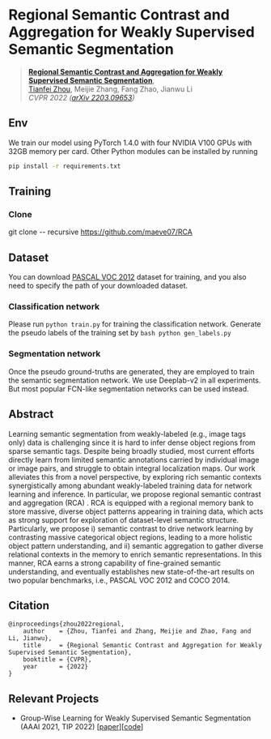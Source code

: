 # Regional Semantic Contrast and Aggregation for Weakly Supervised Semantic Segmentation

> [**Regional Semantic Contrast and Aggregation for Weakly Supervised Semantic Segmentation**](https://arxiv.org/abs/2203.09653),            
> [Tianfei Zhou](https://www.tfzhou.com/), Meijie Zhang, Fang Zhao, Jianwu Li <br>
> *CVPR 2022 ([arXiv 2203.09653](https://arxiv.org/abs/2203.09653))*


## Env
We train our model using PyTorch 1.4.0 with four NVIDIA V100 GPUs with 32GB memory per card.
Other Python modules can be installed by running

```bash
pip install -r requirements.txt
``` 

## Training

### Clone

git clone -- recursive https://github.com/maeve07/RCA

## Dataset

You can download [PASCAL VOC 2012](https://drive.google.com/file/d/1uh5bWXvLOpE-WZUUtO77uwCB4Qnh6d7X/view) dataset for training, and you also need to specify the path of your downloaded dataset.

### Classification network
Please run ```python train.py``` for training the classification network.
Generate the pseudo labels of the training set by 
    ```bash
    python gen_labels.py
    ```

### Segmentation network
Once the pseudo ground-truths are generated, they are employed to train the semantic segmentation network. We use Deeplab-v2 in all experiments. But most popular FCN-like segmentation networks can be used instead.  

## Abstract

Learning semantic segmentation from weakly-labeled (e.g., image tags only) data is challenging since it is hard to infer dense object regions from sparse semantic tags. Despite being broadly studied, most current efforts directly learn from limited semantic annotations carried by individual image or image pairs, and struggle to obtain integral localization maps. Our work alleviates this from a novel perspective, by exploring rich semantic contexts synergistically among abundant weakly-labeled training data for network learning and inference. In particular, we propose regional semantic contrast and aggregation (RCA) . RCA is equipped with a regional memory bank to store massive, diverse object patterns appearing in training data, which acts as strong support for exploration of dataset-level semantic structure. Particularly, we propose i) semantic contrast to drive network learning by contrasting massive categorical object regions, leading to a more holistic object pattern understanding, and ii) semantic aggregation to gather diverse relational contexts in the memory to enrich semantic representations. In this manner, RCA earns a strong capability of fine-grained semantic understanding, and eventually establishes new state-of-the-art results on two popular benchmarks, i.e., PASCAL VOC 2012 and COCO 2014.

## Citation
```
@inproceedings{zhou2022regional,
    author    = {Zhou, Tianfei and Zhang, Meijie and Zhao, Fang and Li, Jianwu},
    title     = {Regional Semantic Contrast and Aggregation for Weakly Supervised Semantic Segmentation},
    booktitle = {CVPR},
    year      = {2022}
}
```

## Relevant Projects

* Group-Wise Learning for Weakly Supervised Semantic Segmentation (AAAI 2021, TIP 2022) [[paper](https://ieeexplore.ieee.org/stamp/stamp.jsp?arnumber=9652068)][[code](https://github.com/Lixy1997/Group-WSSS)]
